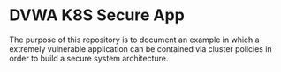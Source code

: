 # DVWA K8S Secure App

The purpose of this repository is to document an example in which a extremely vulnerable application can be contained via cluster policies in order to build a secure system architecture.


